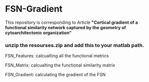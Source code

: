 # FSN-Gradient
This repository is corresponding to Article **"Cortical gradient of a functional similarity network captured by the geometry of cytoarchitectonic organization"**

### unzip the resourses.zip and add this to your matlab path.
 FSN_Features: calcualting all the functional metrics
 
 FSN_Matrix: calcualting the functional similarity matrix
 
 FSN_Gradient: calculating the gradient of the FSN
